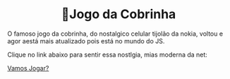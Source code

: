 <h1 align="center">🐍Jogo da Cobrinha</h1>

O famoso jogo da cobrinha, do nostalgico celular tijolão da nokia, voltou e agor aestá mais atualizado pois está no mundo do JS.

Clique no link abaixo para sentir essa nostlgia, mias moderna da net:

[Vamos Jogar?](https://dinos-s.github.io/Cobrinha-JS/)
